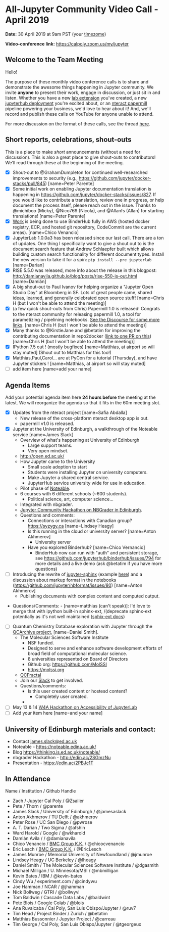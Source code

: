 # All-Jupyter Community Video Call - April 2019

**Date:** 30 April 2019 at 9am PST (your [timezome](http://arewemeetingyet.com/Los%20Angeles/2019-04-30/09:00/Jupyter%20Community%20Call))

**Video-conference link:** https://calpoly.zoom.us/my/jupyter


## Welcome to the Team Meeting

Hello!

The purpose of these monthly video conference calls is to share and demonstrate the awesome things happening in Jupyter community. We invite **anyone** to present their work, engage in discussion, or just sit in and listen. Whether you have a new [lab extension](https://github.com/jupyterlab) you've created, a new [jupyterhub deployment](https://github.com/jupyterhub) you're excited about, or an [nteract papermill](https://github.com/nteract) pipeline powering your business, we'd love to hear about it! And, we'll  record and publish these calls on YouTube for anyone unable to attend.

For more discussion on the format of these calls, see the thread [here](https://discourse.jupyter.org/t/reviving-the-all-jupyter-team-meetings/423).

## Short reports, celebrations, shout-outs

This is a place to make *short* announcements (without a need for discussion). This is also a great place to give shout-outs to contributors! We’ll read through these at the beginning of the meeting.

* [x] Shout-out to @GrahamDumpleton for continued well-researched improvements to security (e.g., https://github.com/jupyter/docker-stacks/pull/845) [name=Peter Parente]
* [x] Some initial work on enabling Jupyter documentation translation is happening in https://github.com/jupyter/docker-stacks/issues/827. If you would like to contribute a translation, review one in progress, or help document the process itself, please reach out in the issue. Thanks to  @michiboo (Micky), @Nico769 (Nicola), and @Allanfs (Allan) for starting translations!  [name=Peter Parente]
* [x] [Work](https://discourse.jupyter.org/t/aws-integration-work/864) is being done to use BinderHub fully in AWS (hosted docker registry, ECR, and hosted git repository, CodeCommit are the current areas). [name=Chico Venancio]
* [x] JupyterLab 1.0.0a3 has been released since our last call. There are a ton of updates. One thing I specifically want to give a shout out to is the document search feature that Andrew Schlaepfer built which allows building custom search functionality for different document types. Install the new version to take it for a spin: `pip install --pre jupyterlab` [name=Darian]
* [x] RISE 5.5.0 was released, more info about the release in this blogpost: http://damianavila.github.io/blog/posts/rise-550-is-out.html [name=Damián]
* [x] A big shout-out to Paul Ivanov for helping organize a "Jupyter Open Studio Day" at Bloomberg in SF. Lots of great people came, shared ideas, learned, and generally celebrated open source stuff! [name=Chris H (but I won't be able to attend the meeting)]
* [x] (a few quick shout-outs from Chris) Papermill 1.0 is released! Congrats to the nteract community for releasing papermill 1.0, a tool for parametizing / pipelining notebooks. [See the Discourse for some more links](https://discourse.jupyter.org/t/release-of-papermill-1-0/875). [name=Chris H (but I won't be able to attend the meeting)]
* [x] Many thanks to @KirstieJane and @betatim for improving the contributing documentation in repo2docker ([link to one PR on this](https://github.com/jupyter/repo2docker/pull/655)) [name=Chris H (but I won't be able to attend the meeting)]
* [x] IPython 7.5 out ! (mostly bugfixes) [name=Matthias, at airport so will stay muted] (Shout out to Matthias for this too!)
* [x] Matthias,Paul,Carol... are at PyCon for a tutorial (Thursday), and have Jupyter stickers ! [name=Matthias, at airport so will stay muted]
* [ ] add item here [name=add your name]

## Agenda Items

Add your potential agenda item here **24 hours before** the meeting at the latest. We will reorganize the agenda so that it fits in the 60m meeting slot.

* [x] Updates from the nteract project [name=Safia Abdalla]
    - New release of the cross-platform nteract desktop app is out.
    - papermill v1.0 is released.
* [x] Jupyter at the University of Edinburgh, a walkthrough of the Noteable service [name=James Slack]
    * Overview of what's happening at University of Edinburgh
        * Large support teams.
        * Very open mindset.
    * http://open.ed.ac.uk/
    * How Jupyter came to the University
        * Small scale adoption to start
        * Students were installing Jupyter on university computers. 
        * Make Jupyter a shared central service.
        * JupyterHub service university wide for use in education.
    * Pilot phase of [Noteable](https://noteable.edina.ac.uk/).
    * 6 courses with 6 different schools (~600 students).
        * Political science, art, computer science...
    * Integrated with nbgrader.
    * [Jupyter Community Hackathon on NBGrader in Edinburgh](https://thinking.is.ed.ac.uk/noteable/2018/12/07/jupyter-community-workshop-proposal-nbgrader-and-jupyter-in-teaching/).
    * Questions and comments:
        * Connections or interactions with Canadian group? https://syzygy.ca [name=Lindsey Heagy]
        * Is this running in the cloud or university server? [name=Anton Akhmerov]
            * University server
        * Have you explored Binderhub? [name=Chico Vernancio]
            * BinderHub now can run with "auth" and persistent storage, see https://github.com/jupyterhub/binderhub/issues/794 for more details and a live demo (ask @betatim if you have more questions)
* [ ] Introducing the rewrite of [jupyter-sphinx](https://github.com/jupyter-widgets/jupyter-sphinx/) (example [here](https://adaptive.readthedocs.io/en/latest/tutorial/tutorial.Learner2D.html)) and a discussion about markup format in the notebooks (https://github.com/jupyter/nbformat/issues/80) [name=Anton Akhmerov]
    * Publishing documents with complex content and computed output.

- Questions/Comments:
        - [name=matthias (can't speak)]: I'd love to merge that with ipython built-in sphinx-ext, /(deprecate sphinx-ext potentially as it's not well maintained ([sphix-ext docs](https://ipython.readthedocs.io/en/stable/sphinxext.html))
    
* [ ] Quantum Chemistry Database exploration with Jupyter through the [QCArchive project](https://qcarchive.molssi.org), [name=Daniel Smith].
    * The Molecular Sciences Software Institute
        * NSF funded. 
        * Designed to serve and enhance software development efforts of broad field of computational molecular science.
        * 8 universities represented on Board of Directors
        * Github org: https://github.com/MolSSI
        * https://molssi.org
    * [QCFractal](https://github.com/MolSSI/QCFractal)
    * Join our [Slack](https://join.slack.com/t/qcdb/shared_invite/enQtNDIzNTQ2OTExODk0LWM3OTgxN2ExYTlkMTlkZjA0OTExZDlmNGRlY2M4NWJlNDlkZGQyYWUxOTJmMzc3M2VlYzZjMjgxMDRkYzFmOTE) to get involved.
    * Questions/comments:
        * Is this user created content or hostesd content?
            * Completely user created.
        * 
* [ ] May 13 & 14 [W4A Hackathon on Accessibility of JupyterLab](https://groups.google.com/forum/#!topic/jupyter/trUVgNj0deU)
* [ ] Add your item here [name=and your name]

## University of Edinburgh materials and contact:

* Contact  james.slack@ed.ac.uk
* Noteable - https://noteable.edina.ac.uk/
* Blog https://thinking.is.ed.ac.uk/noteable/
* nbgrader Hackathon - http://edin.ac/2SGmzNu
* Presentation - https://edin.ac/2PBJc1T

## In Attendance 

Name / Institution / Github Handle

* Zach / Jupyter Cal Poly / @Zsailer
* Pete / Thorn / @parente
* James Slack / University of Edinburgh / @jamesaslack
* Anton Akhmerov / TU Delft / @akhmerov
* Peter Rose / UC San Diego / @pwrose
* A. T. Darian / Two Sigma / @afshin
* Ward Harold / Google / @wkharold
* Damián Avila / / @damianavila
* Chico Venancio / [BMC Group K.K.](http://www.bmc-group.co.jp/en/home/) / @chicocvenancio
* Eric Lesch / [BMC Group K.K.](http://www.bmc-group.co.jp/en/home/) / @EricLesch
* James Munroe / Memorial University of Newfoundland / @jmunroe
* Lindsey Heagy / UC Berkeley / @lheagy
* Daniel Smith / The Molecular Sciences Software Institute / @dgasmith
* Michael Milligan / U. Minnesota/MSI / @mbmilligan 
* Kevin Bates / IBM / @kevin-bates
* Cindy Wu / experiment.com / @cindywu
* Joe Hamman / NCAR / @jhamman
* Nick Bollweg / GTRI / @bollwyvl
* Tom Baldwin / Cascade Data Labs / @baldwint
* Pete Blois / Google Colab / @blois
* Ana Ruvalcaba / Cal Poly, San Luis Obispo/Jupyter / @ruv7
* Tim Head / Project Binder / Zurich / @betatim
* Matthias Bussonnier / Jupyter Project / @carreau
* Tim George / Cal Poly, San Luis Obispo/Jupyter / @tgeorgeux
